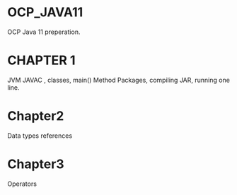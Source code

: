 # OCP_JAVA11
OCP Java 11 preperation.

# CHAPTER 1
JVM JAVAC , classes, main() Method
Packages, compiling JAR, running one line. 

# Chapter2 
Data types references 

# Chapter3
Operators 

